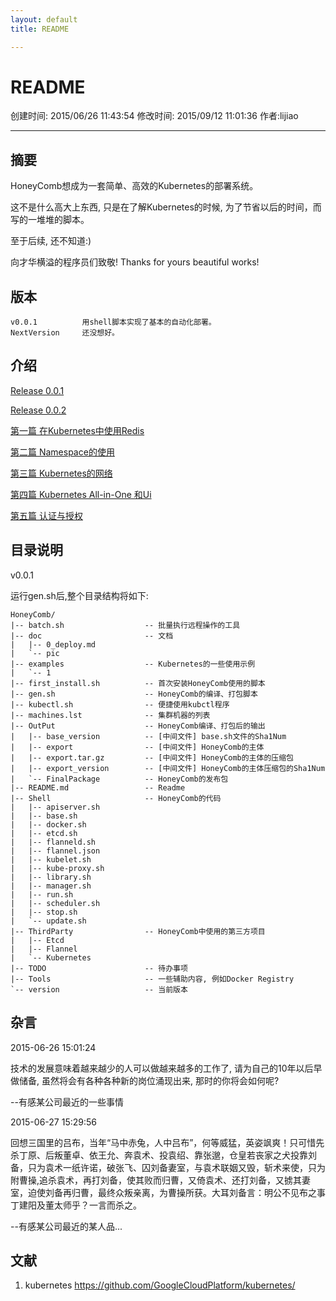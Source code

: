```yaml
---
layout: default
title: README

---
```


# README

创建时间: 2015/06/26 11:43:54  修改时间: 2015/09/12 11:01:36 作者:lijiao

----

## 摘要

HoneyComb想成为一套简单、高效的Kubernetes的部署系统。

这不是什么高大上东西, 只是在了解Kubernetes的时候, 为了节省以后的时间，而写的一堆堆的脚本。

至于后续, 还不知道:)

向才华横溢的程序员们致敬! Thanks for yours beautiful works!

## 版本

	v0.0.1          用shell脚本实现了基本的自动化部署。
	NextVersion     还没想好。

## 介绍

[Release 0.0.1](./doc/0_release_0.0.1.md)

[Release 0.0.2](./doc/0_release_0.0.2.md)

[第一篇 在Kubernetes中使用Redis](./doc/1_example_redis.md)

[第二篇 Namespace的使用](./doc/2_example_namespace.md)

[第三篇 Kubernetes的网络](./doc/3_example_networks.md)

[第四篇 Kubernetes All-in-One 和Ui](./doc/4_example_allinone_and_ui.md)

[第五篇 认证与授权](./doc/5_example_authn_authz.md)

## 目录说明

v0.0.1

运行gen.sh后,整个目录结构将如下:

	HoneyComb/
	|-- batch.sh                  -- 批量执行远程操作的工具
	|-- doc                       -- 文档
	|   |-- 0_deploy.md
	|   `-- pic
	|-- examples                  -- Kubernetes的一些使用示例
	|   `-- 1
	|-- first_install.sh          -- 首次安装HoneyComb使用的脚本
	|-- gen.sh                    -- HoneyComb的编译、打包脚本
	|-- kubectl.sh                -- 便捷使用kubctl程序
	|-- machines.lst              -- 集群机器的列表
	|-- OutPut                    -- HoneyComb编译、打包后的输出
	|   |-- base_version          -- [中间文件] base.sh文件的Sha1Num
	|   |-- export                -- [中间文件] HoneyComb的主体
	|   |-- export.tar.gz         -- [中间文件] HoneyComb的主体的压缩包
	|   |-- export_version        -- [中间文件] HoneyComb的主体压缩包的Sha1Num
	|   `-- FinalPackage          -- HoneyComb的发布包
	|-- README.md                 -- Readme
	|-- Shell                     -- HoneyComb的代码
	|   |-- apiserver.sh
	|   |-- base.sh
	|   |-- docker.sh
	|   |-- etcd.sh
	|   |-- flanneld.sh
	|   |-- flannel.json
	|   |-- kubelet.sh
	|   |-- kube-proxy.sh
	|   |-- library.sh
	|   |-- manager.sh
	|   |-- run.sh
	|   |-- scheduler.sh
	|   |-- stop.sh
	|   `-- update.sh
	|-- ThirdParty                -- HoneyComb中使用的第三方项目
	|   |-- Etcd
	|   |-- Flannel
	|   `-- Kubernetes
	|-- TODO                      -- 待办事项
	|-- Tools                     -- 一些辅助内容, 例如Docker Registry
	`-- version                   -- 当前版本

## 杂言

2015-06-26 15:01:24

技术的发展意味着越来越少的人可以做越来越多的工作了, 请为自己的10年以后早做储备, 虽然将会有各种各种新的岗位涌现出来, 那时的你将会如何呢?

--有感某公司最近的一些事情

2015-06-27 15:29:56

回想三国里的吕布，当年“马中赤兔，人中吕布”，何等威猛，英姿飒爽！只可惜先杀丁原、后叛董卓、依王允、奔袁术、投袁绍、靠张邈，仓皇若丧家之犬投靠刘备，只为袁术一纸许诺，破张飞、囚刘备妻室，与袁术联姻又毁，斩术来使，只为附曹操,追杀袁术，再打刘备，使其败而归曹，又倚袁术、还打刘备，又掳其妻室，迫使刘备再归曹，最终众叛亲离，为曹操所获。大耳刘备言：明公不见布之事丁建阳及董太师乎？一言而杀之。

--有感某公司最近的某人品...

## 文献

1.  kubernetes https://github.com/GoogleCloudPlatform/kubernetes/

